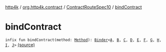 [http4k](../../index.md) / [org.http4k.contract](../index.md) / [ContractRouteSpec10](index.md) / [bindContract](./bind-contract.md)

# bindContract

`infix fun bindContract(method: `[`Method`](../../org.http4k.core/-method/index.md)`): `[`Binder`](-binder/index.md)`<`[`A`](-binder/index.md#A)`, `[`B`](-binder/index.md#B)`, `[`C`](-binder/index.md#C)`, `[`D`](-binder/index.md#D)`, `[`E`](-binder/index.md#E)`, `[`F`](-binder/index.md#F)`, `[`G`](-binder/index.md#G)`, `[`H`](-binder/index.md#H)`, `[`I`](-binder/index.md#I)`, `[`J`](-binder/index.md#J)`>` [(source)](https://github.com/http4k/http4k/blob/master/http4k-contract/src/main/kotlin/org/http4k/contract/routeSpec.kt#L198)